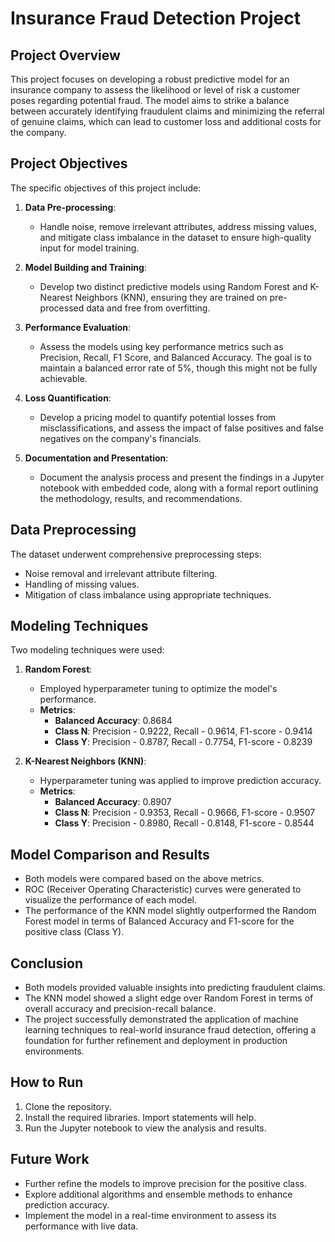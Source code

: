 # Insurance Fraud Detection Project

## Project Overview

This project focuses on developing a robust predictive model for an insurance company to assess the likelihood or level of risk a customer poses regarding potential fraud. The model aims to strike a balance between accurately identifying fraudulent claims and minimizing the referral of genuine claims, which can lead to customer loss and additional costs for the company.

## Project Objectives

The specific objectives of this project include:

1. **Data Pre-processing**:
   - Handle noise, remove irrelevant attributes, address missing values, and mitigate class imbalance in the dataset to ensure high-quality input for model training.
  
2. **Model Building and Training**:
   - Develop two distinct predictive models using Random Forest and K-Nearest Neighbors (KNN), ensuring they are trained on pre-processed data and free from overfitting.

3. **Performance Evaluation**:
   - Assess the models using key performance metrics such as Precision, Recall, F1 Score, and Balanced Accuracy. The goal is to maintain a balanced error rate of 5%, though this might not be fully achievable.

4. **Loss Quantification**:
   - Develop a pricing model to quantify potential losses from misclassifications, and assess the impact of false positives and false negatives on the company's financials.

5. **Documentation and Presentation**:
   - Document the analysis process and present the findings in a Jupyter notebook with embedded code, along with a formal report outlining the methodology, results, and recommendations.

## Data Preprocessing

The dataset underwent comprehensive preprocessing steps:

- Noise removal and irrelevant attribute filtering.
- Handling of missing values.
- Mitigation of class imbalance using appropriate techniques.

## Modeling Techniques

Two modeling techniques were used:

1. **Random Forest**:
   - Employed hyperparameter tuning to optimize the model's performance.
   - **Metrics**:
     - **Balanced Accuracy**: 0.8684
     - **Class N**: Precision - 0.9222, Recall - 0.9614, F1-score - 0.9414
     - **Class Y**: Precision - 0.8787, Recall - 0.7754, F1-score - 0.8239

2. **K-Nearest Neighbors (KNN)**:
   - Hyperparameter tuning was applied to improve prediction accuracy.
   - **Metrics**:
     - **Balanced Accuracy**: 0.8907
     - **Class N**: Precision - 0.9353, Recall - 0.9666, F1-score - 0.9507
     - **Class Y**: Precision - 0.8980, Recall - 0.8148, F1-score - 0.8544

## Model Comparison and Results

- Both models were compared based on the above metrics.
- ROC (Receiver Operating Characteristic) curves were generated to visualize the performance of each model.
- The performance of the KNN model slightly outperformed the Random Forest model in terms of Balanced Accuracy and F1-score for the positive class (Class Y).

## Conclusion

- Both models provided valuable insights into predicting fraudulent claims.
- The KNN model showed a slight edge over Random Forest in terms of overall accuracy and precision-recall balance.
- The project successfully demonstrated the application of machine learning techniques to real-world insurance fraud detection, offering a foundation for further refinement and deployment in production environments.

## How to Run

1. Clone the repository.
2. Install the required libraries. Import statements will help.
3. Run the Jupyter notebook to view the analysis and results.

## Future Work

- Further refine the models to improve precision for the positive class.
- Explore additional algorithms and ensemble methods to enhance prediction accuracy.
- Implement the model in a real-time environment to assess its performance with live data.
